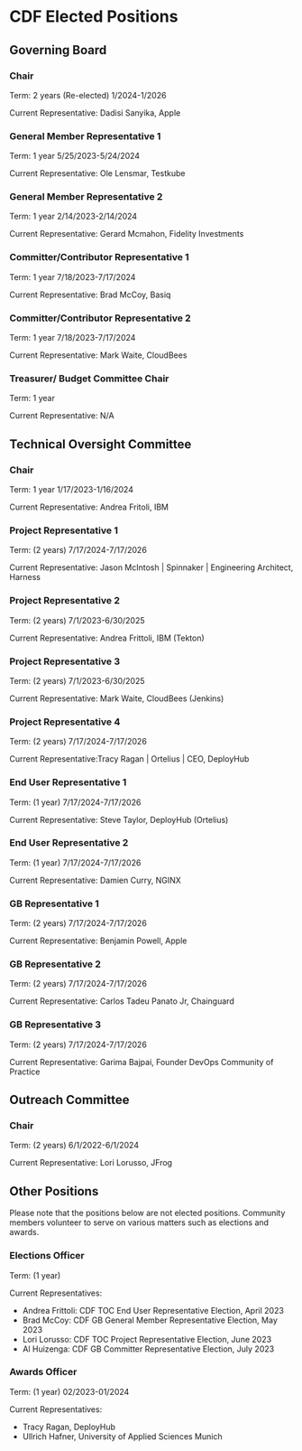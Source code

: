 # CDF Elected Positions

##  Governing Board

### Chair

Term: 2 years (Re-elected) 1/2024-1/2026

Current Representative: Dadisi Sanyika, Apple


### General Member Representative 1

Term: 1 year 5/25/2023-5/24/2024

Current Representative: Ole Lensmar, Testkube


### General Member Representative 2

Term: 1 year 2/14/2023-2/14/2024

Current Representative: Gerard Mcmahon, Fidelity Investments


### Committer/Contributor Representative 1

Term: 1 year 7/18/2023-7/17/2024

Current Representative: Brad McCoy, Basiq


### Committer/Contributor Representative 2

Term: 1 year 7/18/2023-7/17/2024

Current Representative: Mark Waite, CloudBees


### Treasurer/ Budget Committee Chair

Term: 1 year

Current Representative: N/A


## Technical Oversight Committee

### Chair

Term: 1 year 1/17/2023-1/16/2024

Current Representative: Andrea Fritoli, IBM


### Project Representative 1

Term: (2 years)  7/17/2024-7/17/2026

Current Representative: Jason McIntosh |  Spinnaker | Engineering Architect, Harness


### Project Representative 2

Term: (2 years) 7/1/2023-6/30/2025

Current Representative: Andrea Frittoli, IBM (Tekton)


### Project Representative 3

Term: (2 years) 7/1/2023-6/30/2025

Current Representative: Mark Waite, CloudBees (Jenkins)


### Project Representative 4

Term: (2 years) 7/17/2024-7/17/2026

Current Representative:Tracy Ragan | Ortelius |  CEO, DeployHub 

### End User Representative 1

Term: (1 year)  7/17/2024-7/17/2026

Current Representative: Steve Taylor, DeployHub (Ortelius)


### End User Representative 2

Term: (1 year)  7/17/2024-7/17/2026

Current Representative: Damien Curry, NGINX


### GB Representative 1

Term: (2 years) 7/17/2024-7/17/2026

Current Representative: Benjamin Powell, Apple



### GB Representative 2

Term: (2 years)  7/17/2024-7/17/2026

Current Representative: Carlos Tadeu Panato Jr, Chainguard


### GB Representative 3

Term: (2 years)  7/17/2024-7/17/2026

Current Representative: Garima Bajpai, Founder DevOps Community of Practice


## Outreach Committee

### Chair

Term:  (2 years) 6/1/2022-6/1/2024

Current Representative: Lori Lorusso, JFrog


## Other Positions

Please note that the positions below are not elected positions.
Community members volunteer to serve on various matters such as elections and awards.

### Elections Officer

Term:  (1 year)

Current Representatives:

* Andrea Frittoli: CDF TOC End User Representative Election, April 2023
* Brad McCoy: CDF GB General Member Representative Election, May 2023
* Lori Lorusso: CDF TOC Project Representative Election, June 2023
* Al Huizenga: CDF GB Committer Representative Election, July 2023


### Awards Officer

Term:  (1 year) 02/2023-01/2024

Current Representatives:

* Tracy Ragan, DeployHub
* Ullrich Hafner, University of Applied Sciences Munich
